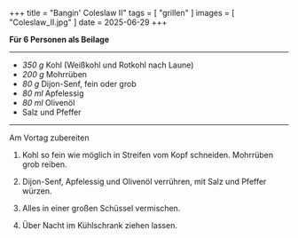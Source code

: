 +++
title = "Bangin' Coleslaw II"
tags = [ "grillen" ]
images = [ "Coleslaw_II.jpg" ]
date = 2025-06-29
+++

**Für 6 Personen als Beilage**

---

- *350 g* Kohl (Weißkohl und Rotkohl nach Laune)
- *200 g* Mohrrüben
- *80 g* Dijon-Senf, fein oder grob
- *80 ml* Apfelessig
- *80 ml* Olivenöl
- Salz und Pfeffer

---

Am Vortag zubereiten

1. Kohl so fein wie möglich in Streifen vom Kopf schneiden. Mohrrüben grob reiben.

2. Dijon-Senf, Apfelessig und Olivenöl verrühren, mit Salz und Pfeffer würzen.

3. Alles in einer großen Schüssel vermischen.

4. Über Nacht im Kühlschrank ziehen lassen.
